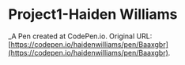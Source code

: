 # Project1-Haiden Williams
 _A Pen created at CodePen.io. Original URL: [https://codepen.io/haidenwilliams/pen/Baaxgbr](https://codepen.io/haidenwilliams/pen/Baaxgbr).

 